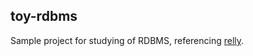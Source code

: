 ## toy-rdbms
Sample project for studying of RDBMS, referencing [relly](https://github.com/KOBA789/relly).
